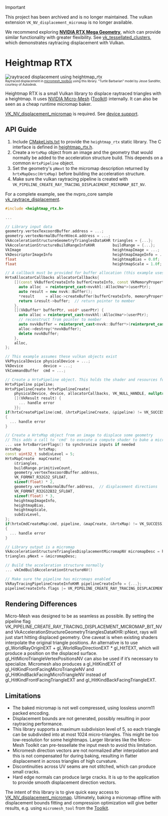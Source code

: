 > [!IMPORTANT]
> This project has been archived and is no longer maintained. The vulkan
> extension `VK_NV_displacement_micromap` is no longer available.
>
> We recommend exploring [**NVIDIA RTX Mega
> Geometry**](https://developer.nvidia.com/blog/nvidia-rtx-mega-geometry-now-available-with-new-vulkan-samples/),
> which can provide similar functionality with greater flexibility. See
> [vk_tessellated_clusters](https://github.com/nvpro-samples/vk_tessellated_clusters),
> which demonstrates raytracing displacement with Vulkan.

# Heightmap RTX

![raytraced displacement using heightmap_rtx](doc/preview.jpg "Raytraced
displacement in micromesh_toolbox using this library. Turtle Barbarian model by
Jesse Sandifer, courtesy of Autodesk.")
<br/><sub><sup>Raytraced displacement in <a
href="https://github.com/NVIDIAGameWorks/Displacement-MicroMap-Toolkit">micromesh_toolbox</a>
using this library. "Turtle Barbarian" model by Jesse Sandifer, courtesy of
Autodesk.</sup></sub>

Heightmap RTX is a small Vulkan library to displace raytraced triangles with a
heightmap. It uses [NVIDIA
Micro-Mesh](https://developer.nvidia.com/rtx/ray-tracing/micro-mesh)
([Toolkit](https://github.com/NVIDIAGameWorks/Displacement-MicroMap-Toolkit))
internally. It can also be seen as a cheap runtime micromap baker.

[VK_NV_displacement_micromap](https://registry.khronos.org/vulkan/specs/1.3-extensions/man/html/VK_NV_displacement_micromap.html)
is required. See [device
support](https://vulkan.gpuinfo.org/listdevicescoverage.php?extension=VK_NV_displacement_micromap&platform=all).

## API Guide

1. Include [CMakeLists.txt](CMakeLists.txt) to provide the `heightmap_rtx` static library. The C interface is defined in [heightmap_rtx.h](include/heightmap_rtx/heightmap_rtx.h).
2. Create a `HrtxMap` object from an image and the geometry that would normally be added to the acceleration structure build. This depends on a common `HrtxPipeline` object.
3. Set the geometry's `pNext` to the micromap description returned by `hrtxMapDesc(HrtxMap)` before building the acceleration structure.
4. Make sure the vulkan raytracing pipeline is created with `VK_PIPELINE_CREATE_RAY_TRACING_DISPLACEMENT_MICROMAP_BIT_NV`.

For a complete example, see the nvpro_core sample [vk_raytrace_displacement](https://github.com/nvpro-samples/vk_raytrace_displacement).

```c++
#include <heightmap_rtx.h>

...

// Library input data
geometry.vertexTexcoordBuffer.address = ...;
geometry.vertexNormalBufferHVec4.address = ...;
VkAccelerationStructureGeometryTrianglesDataKHR triangles = {...};
VkAccelerationStructureBuildRangeInfoKHR        buildRange = {...};
VkImage                                         heightmapImage = ...;
VkDescriptorImageInfo                           heightmapImageInfo = ...;
float                                           heightmapBias = 0.0f;
float                                           heightmapScale = 1.0f;

// A callback must be provided for buffer allocation (this example uses nvpro_core's AllocVma).
HrtxAllocatorCallbacks allocatorCallbacks{
    [](const VkBufferCreateInfo bufferCreateInfo, const VkMemoryPropertyFlags memoryProperties, void* userPtr) {
      auto alloc  = reinterpret_cast<nvvkhl::AllocVma*>(userPtr);
      auto result = new nvvk::Buffer();
      *result     = alloc->createBuffer(bufferCreateInfo, memoryProperties);
      return &result->buffer;  // return pointer to member
    },
    [](VkBuffer* bufferPtr, void* userPtr) {
      auto alloc = reinterpret_cast<nvvkhl::AllocVma*>(userPtr);
      // reconstruct from pointer to member
      auto nvvkBuffer = reinterpret_cast<nvvk::Buffer*>(reinterpret_cast<char*>(bufferPtr) - offsetof(nvvk::Buffer, buffer));
      alloc->destroy(*nvvkBuffer);
      delete nvvkBuffer;
    },
    alloc,
};

// This example assumes these vulkan objects exist
VkPhysicalDevice physicalDevice = ...;
VkDevice         device = ...;
VkCommandBuffer  cmd = ...;

// Create a HrtxPipeline object. This holds the shader and resources for baking
HrtxPipeline pipeline;
HrtxPipelineCreate hrtxPipelineCreate{
    physicalDevice, device, allocatorCallbacks, VK_NULL_HANDLE, nullptr, nullptr, VK_NULL_HANDLE,
    [](VkResult result) {
      ... handle error
    }};
if(hrtxCreatePipeline(cmd, &hrtxPipelineCreate, &pipeline) != VK_SUCCESS)
{
  ... handle error
}

// Create a HrtxMap object from an image to displace some geometry
// This adds a call to 'cmd' to execute a compute shader to bake a micromap
... use hrtxBarrierFlags() to synchronize inputs if needed
HrtxMap        hrtxMap;
const uint32_t subdivLevel = 5;
HrtxMapCreate  mapCreate{
    &triangles,
    buildRange.primitiveCount,
    geometry.vertexTexcoordBuffer.address,
    VK_FORMAT_R32G32_SFLOAT,
    sizeof(float) * 2,
    geometry.vertexNormalBuffer.address,  // displacement directions
    VK_FORMAT_R32G32B32_SFLOAT,
    sizeof(float) * 3,
    heightmapImageInfo,
    heightmapBias,
    heightmapScale,
    subdivLevel,
};
if(hrtxCmdCreateMap(cmd, pipeline, &mapCreate, &hrtxMap) != VK_SUCCESS)
{
  ... handle error
}

// Library output is a micromap
VkAccelerationStructureTrianglesDisplacementMicromapNV micromapDesc = hrtxMapDesc(hrtxMap);
triangles.pNext = &micromapDesc;

// Build the acceleration structure normally
... vkCmdBuildAccelerationStructureNV()

// Make sure the pipeline has micromaps enabled
VkRayTracingPipelineCreateInfoKHR pipelineCreateInfo = {...};
pipelineCreateInfo.flags |= VK_PIPELINE_CREATE_RAY_TRACING_DISPLACEMENT_MICROMAP_BIT_NV;
```

## Rendering Differences

Micro-Mesh was designed to be as seamless as possible. By setting the pipeline
flag VK_PIPELINE_CREATE_RAY_TRACING_DISPLACEMENT_MICROMAP_BIT_NV and
VkAccelerationStructureGeometryTrianglesDataKHR::pNext, rays will just start
hitting displaced geometry. One caveat is when existing shaders interpolate the
original triangle positions. An alternative is to use gl_WorldRayOriginEXT +
gl_WorldRayDirectionEXT * gl_HitTEXT, which will produce a position on the
displaced surface. gl_HitMicroTriangleVertexPositionsNV can also be used if it’s
necessary to specialize. Micromesh also produces a gl_HitKindEXT of
gl_HitKindFrontFacingMicroTriangleNV and gl_HitKindBackFacingMicroTriangleNV
instead of gl_HitKindFrontFacingTriangleEXT and gl_HitKindBackFacingTriangleEXT.

## Limitations

- The baked micromap is not well compressed, using lossless unorm11 packed
  encoding.
- Displacement bounds are not generated, possibly resulting in poor raytracing
  performance.
- This library supports a maximum subdivision level of 5, so each triangle can
  be subdivided into at most 1024 micro-triangles. This might be too
  low-resolution for some heightmaps. Larger libraries like the Micro-Mesh
  Toolkit can pre-tessellate the input mesh to avoid this limitation.
- Micromesh direction vectors are not normalized after interpolation and this is
  not compensated for during baking, resulting in flatter displacement in across
  triangles of high curvature.
- Discontinuities across UV seams are not stitched, which can produce small
  cracks.
- Hard edge normals can produce large cracks. It is up to the application to
  provide smooth displacement direction vectors.

The intent of this library is to give quick easy access to
[VK_NV_displacement_micromap](https://registry.khronos.org/vulkan/specs/1.3-extensions/man/html/VK_NV_displacement_micromap.html).
Ultimately, baking a micromap offline with displacement bounds fitting and
compression optimization will give better results, e.g. using `micromesh_tool`
from the
[Toolkit](https://github.com/NVIDIAGameWorks/Displacement-MicroMap-Toolkit).
